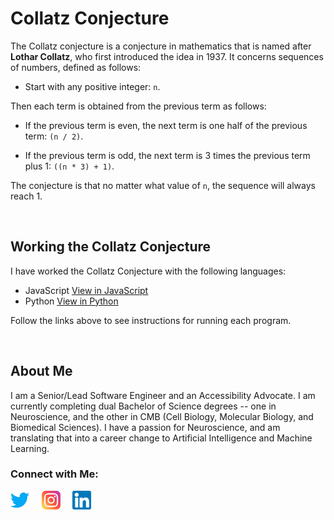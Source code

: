 # **Collatz Conjecture**

The Collatz conjecture is a conjecture in mathematics that is named after **Lothar Collatz**, who first introduced the idea in 1937. It concerns sequences of numbers, defined as follows: 

- Start with any positive integer: `n`. 

Then each term is obtained from the previous term as follows: 

- If the previous term is even, the next term is one half of the previous term: `(n / 2)`.

- If the previous term is odd, the next term is 3 times the previous term plus 1: `((n * 3) + 1)`.

The conjecture is that no matter what value of `n`, the sequence will always reach 1.

<br />

##  **Working the Collatz Conjecture**

I have worked the Collatz Conjecture with the following languages:

- JavaScript [View in JavaScript](https://github.com/thejessicafelts/collatz-conjecture/tree/master/languages/javascript)
- Python [View in Python](https://github.com/thejessicafelts/collatz-conjecture/tree/master/languages/python)

Follow the links above to see instructions for running each program.

<br />

## **About Me**

I am a Senior/Lead Software Engineer and an Accessibility Advocate. I am currently completing dual Bachelor of Science degrees -- one in Neuroscience, and the other in CMB (Cell Biology, Molecular Biology, and Biomedical Sciences). I have a passion for Neuroscience, and am translating that into a career change to Artificial Intelligence and Machine Learning.

### **Connect with Me:**

[![Twitter @thejessicafelts](https://raw.githubusercontent.com/thejessicafelts/thejessicafelts/master/icon-twitter.png)](https://www.twitter.com/thejessicafelts) &nbsp; &nbsp; [![Instagram @thejessicafelts](https://raw.githubusercontent.com/thejessicafelts/thejessicafelts/master/icon-instagram.png)](https://www.instagram.com/thejessicafelts) &nbsp; &nbsp; [![LinkedIn @thejessicafelts](https://raw.githubusercontent.com/thejessicafelts/thejessicafelts/master/icon-linkedin.png)](https://www.linkedin.com/in/thejessicafelts)
